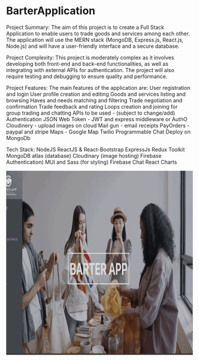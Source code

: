 # BarterApplication


Project Summary:
The aim of this project is to create a Full Stack Application to enable users to trade goods and services among each other. The application will use the MERN stack (MongoDB, Express.js, React.js, Node.js) and will have a user-friendly interface and a secure database.

Project Complexity:
This project is moderately complex as it involves developing both front-end and back-end functionalities, as well as integrating with external APIs for authentication. The project will also require testing and debugging to ensure quality and performance.

Project Features:
The main features of the application are:
User registration and login 
User profile creation and editing
Goods and services listing and browsing
Haves and needs matching and filtering
Trade negotiation and confirmation
Trade feedback and rating
Loops creation and joining for group trading and chatting
APIs to be used - (subject to change/add)
Authentication 
JSON Web Token - JWT and express middleware or AuthO
Cloudinery - upload images on cloud
Mail gun - email receipts
PayOrders - paypal and stripe
Maps - Google Map
Twilio Programmable Chat
Deploy on MongoDb



Tech Stack:
NodeJS 
ReactJS & React-Bootstrap
ExpressJs
Redux Toolkit 
MongoDB atlas (database)
Cloudinary (image hosting)
Firebase Authentication)
MUI and Sass (for styling)
Firebase Chat
React Charts




<img src="ezgif.com-gif-maker.gif" alt="Business Relief Portal" width="800" height="500">
